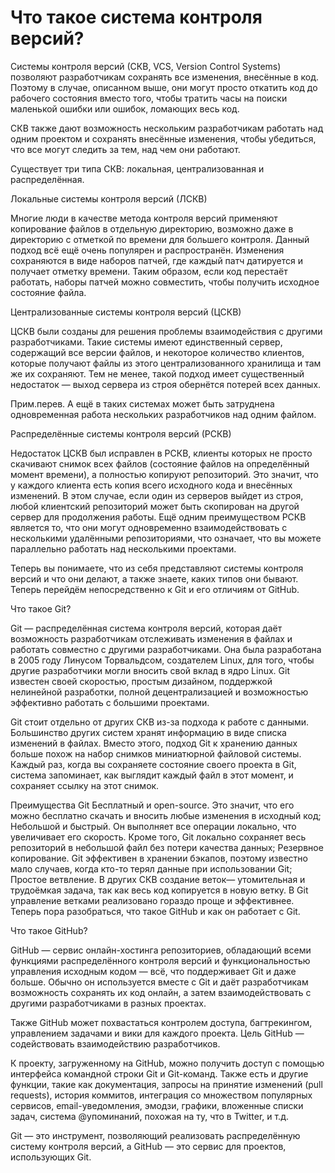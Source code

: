 # Что такое система контроля версий? #
Системы контроля версий (СКВ, VCS, Version Control Systems) позволяют разработчикам сохранять все изменения, внесённые в код. Поэтому в случае, описанном выше, они могут просто откатить код до рабочего состояния вместо того, чтобы тратить часы на поиски маленькой ошибки или ошибок, ломающих весь код.

СКВ также дают возможность нескольким разработчикам работать над одним проектом и сохранять внесённые изменения, чтобы убедиться, что все могут следить за тем, над чем они работают.

Существует три типа СКВ: локальная, централизованная и распределённая.

Локальные системы контроля версий (ЛСКВ)

Многие люди в качестве метода контроля версий применяют копирование файлов в отдельную директорию, возможно даже в директорию с отметкой по времени для большего контроля. Данный подход всё ещё очень популярен и распространён. Изменения сохраняются в виде наборов патчей, где каждый патч датируется и получает отметку времени. Таким образом, если код перестаёт работать, наборы патчей можно совместить, чтобы получить исходное состояние файла.

Централизованные системы контроля версий (ЦСКВ)

ЦСКВ были созданы для решения проблемы взаимодействия с другими разработчиками. Такие системы имеют единственный сервер, содержащий все версии файлов, и некоторое количество клиентов, которые получают файлы из этого централизованного хранилища и там же их сохраняют. Тем не менее, такой подход имеет существенный недостаток — выход сервера из строя обернётся потерей всех данных.

Прим.перев. А ещё в таких системах может быть затруднена одновременная работа нескольких разработчиков над одним файлом.

Распределённые системы контроля версий (РСКВ)


Недостаток ЦСКВ был исправлен в РСКВ, клиенты которых не просто скачивают снимок всех файлов (состояние файлов на определённый момент времени), а полностью копируют репозиторий. Это значит, что у каждого клиента есть копия всего исходного кода и внесённых изменений. В этом случае, если один из серверов выйдет из строя, любой клиентский репозиторий может быть скопирован на другой сервер для продолжения работы. Ещё одним преимуществом РСКВ является то, что они могут одновременно взаимодействовать с несколькими удалёнными репозиториями, что означает, что вы можете параллельно работать над несколькими проектами.


 
Теперь вы понимаете, что из себя представляют системы контроля версий и что они делают, а также знаете, каких типов они бывают. Теперь перейдём непосредственно к Git и его отличиям от GitHub.

Что такое Git?

Git — распределённая система контроля версий, которая даёт возможность разработчикам отслеживать изменения в файлах и работать совместно с другими разработчиками. Она была разработана в 2005 году Линусом Торвальдсом, создателем Linux, для того, чтобы другие разработчики могли вносить свой вклад в ядро Linux. Git известен своей скоростью, простым дизайном, поддержкой нелинейной разработки, полной децентрализацией и возможностью эффективно работать с большими проектами.

Git стоит отдельно от других СКВ из-за подхода к работе с данными. Большинство других систем хранят информацию в виде списка изменений в файлах. Вместо этого, подход Git к хранению данных больше похож на набор снимков миниатюрной файловой системы. Каждый раз, когда вы сохраняете состояние своего проекта в Git, система запоминает, как выглядит каждый файл в этот момент, и сохраняет ссылку на этот снимок.

Преимущества Git
Бесплатный и open-source. Это значит, что его можно бесплатно скачать и вносить любые изменения в исходный код;
Небольшой и быстрый. Он выполняет все операции локально, что увеличивает его скорость. Кроме того, Git локально сохраняет весь репозиторий в небольшой файл без потери качества данных;
Резервное копирование. Git эффективен в хранении бэкапов, поэтому известно мало случаев, когда кто-то терял данные при использовании Git;
Простое ветвление. В других СКВ создание веток— утомительная и трудоёмкая задача, так как весь код копируется в новую ветку. В Git управление ветками реализовано гораздо проще и эффективнее.
Теперь пора разобраться, что такое GitHub и как он работает с Git.

Что такое GitHub?

GitHub — сервис онлайн-хостинга репозиториев, обладающий всеми функциями распределённого контроля версий и функциональностью управления исходным кодом — всё, что поддерживает Git и даже больше. Обычно он используется вместе с Git и даёт разработчикам возможность сохранять их код онлайн, а затем взаимодействовать с другими разработчиками в разных проектах.

Также GitHub может похвастаться контролем доступа, багтрекингом, управлением задачами и вики для каждого проекта. Цель GitHub — содействовать взаимодействию разработчиков.

К проекту, загруженному на GitHub, можно получить доступ с помощью интерфейса командной строки Git и Git-команд. Также есть и другие функции, такие как документация, запросы на принятие изменений (pull requests), история коммитов, интеграция со множеством популярных сервисов, email-уведомления, эмодзи, графики, вложенные списки задач, система @упоминаний, похожая на ту, что в Twitter, и т.д.

Git — это инструмент, позволяющий реализовать распределённую систему контроля версий, а GitHub — это сервис для проектов, использующих Git.

